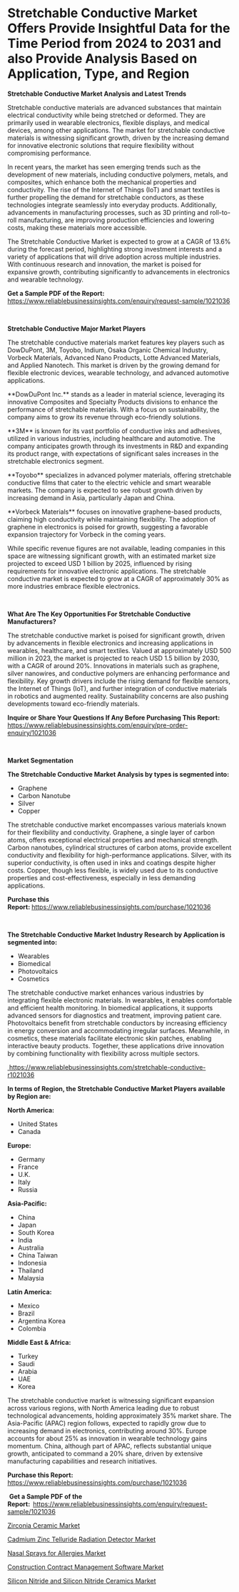 <p><h1>Stretchable Conductive Market Offers Provide Insightful Data for the Time Period from 2024 to 2031 and also Provide Analysis Based on Application, Type, and Region</h1></p><p><strong>Stretchable Conductive Market Analysis and Latest Trends</strong></p>
<p><p>Stretchable conductive materials are advanced substances that maintain electrical conductivity while being stretched or deformed. They are primarily used in wearable electronics, flexible displays, and medical devices, among other applications. The market for stretchable conductive materials is witnessing significant growth, driven by the increasing demand for innovative electronic solutions that require flexibility without compromising performance.</p><p>In recent years, the market has seen emerging trends such as the development of new materials, including conductive polymers, metals, and composites, which enhance both the mechanical properties and conductivity. The rise of the Internet of Things (IoT) and smart textiles is further propelling the demand for stretchable conductors, as these technologies integrate seamlessly into everyday products. Additionally, advancements in manufacturing processes, such as 3D printing and roll-to-roll manufacturing, are improving production efficiencies and lowering costs, making these materials more accessible.</p><p>The Stretchable Conductive Market is expected to grow at a CAGR of 13.6% during the forecast period, highlighting strong investment interests and a variety of applications that will drive adoption across multiple industries. With continuous research and innovation, the market is poised for expansive growth, contributing significantly to advancements in electronics and wearable technology.</p></p>
<p><strong>Get a Sample PDF of the Report:&nbsp;</strong> <a href="https://www.reliablebusinessinsights.com/enquiry/request-sample/1021036?utm_campaign=1837&utm_medium=2&utm_source=Github&utm_content=ia&utm_term=04122024&utm_id=stretchable-conductive">https://www.reliablebusinessinsights.com/enquiry/request-sample/1021036</a></p>
<p>&nbsp;</p>
<p><strong>Stretchable Conductive Major Market Players</strong></p>
<p><p>The stretchable conductive materials market features key players such as DowDuPont, 3M, Toyobo, Indium, Osaka Organic Chemical Industry, Vorbeck Materials, Advanced Nano Products, Lotte Advanced Materials, and Applied Nanotech. This market is driven by the growing demand for flexible electronic devices, wearable technology, and advanced automotive applications.</p><p>**DowDuPont Inc.** stands as a leader in material science, leveraging its innovative Composites and Specialty Products divisions to enhance the performance of stretchable materials. With a focus on sustainability, the company aims to grow its revenue through eco-friendly solutions.</p><p>**3M** is known for its vast portfolio of conductive inks and adhesives, utilized in various industries, including healthcare and automotive. The company anticipates growth through its investments in R&D and expanding its product range, with expectations of significant sales increases in the stretchable electronics segment.</p><p>**Toyobo** specializes in advanced polymer materials, offering stretchable conductive films that cater to the electric vehicle and smart wearable markets. The company is expected to see robust growth driven by increasing demand in Asia, particularly Japan and China.</p><p>**Vorbeck Materials** focuses on innovative graphene-based products, claiming high conductivity while maintaining flexibility. The adoption of graphene in electronics is poised for growth, suggesting a favorable expansion trajectory for Vorbeck in the coming years.</p><p>While specific revenue figures are not available, leading companies in this space are witnessing significant growth, with an estimated market size projected to exceed USD 1 billion by 2025, influenced by rising requirements for innovative electronic applications. The stretchable conductive market is expected to grow at a CAGR of approximately 30% as more industries embrace flexible electronics.</p></p>
<p>&nbsp;</p>
<p><strong>What Are The Key Opportunities For Stretchable Conductive Manufacturers?</strong></p>
<p><p>The stretchable conductive market is poised for significant growth, driven by advancements in flexible electronics and increasing applications in wearables, healthcare, and smart textiles. Valued at approximately USD 500 million in 2023, the market is projected to reach USD 1.5 billion by 2030, with a CAGR of around 20%. Innovations in materials such as graphene, silver nanowires, and conductive polymers are enhancing performance and flexibility. Key growth drivers include the rising demand for flexible sensors, the Internet of Things (IoT), and further integration of conductive materials in robotics and augmented reality. Sustainability concerns are also pushing developments toward eco-friendly materials.</p></p>
<p><strong>Inquire or Share Your Questions If Any Before Purchasing This Report:</strong> <a href="https://www.reliablebusinessinsights.com/enquiry/pre-order-enquiry/1021036?utm_campaign=1837&utm_medium=2&utm_source=Github&utm_content=ia&utm_term=04122024&utm_id=stretchable-conductive">https://www.reliablebusinessinsights.com/enquiry/pre-order-enquiry/1021036</a></p>
<p>&nbsp;</p>
<p><strong>Market Segmentation</strong></p>
<p><strong>The Stretchable Conductive Market Analysis by types is segmented into:</strong></p>
<p><ul><li>Graphene</li><li>Carbon Nanotube</li><li>Silver</li><li>Copper</li></ul></p>
<p><p>The stretchable conductive market encompasses various materials known for their flexibility and conductivity. Graphene, a single layer of carbon atoms, offers exceptional electrical properties and mechanical strength. Carbon nanotubes, cylindrical structures of carbon atoms, provide excellent conductivity and flexibility for high-performance applications. Silver, with its superior conductivity, is often used in inks and coatings despite higher costs. Copper, though less flexible, is widely used due to its conductive properties and cost-effectiveness, especially in less demanding applications.</p></p>
<p><strong>Purchase this Report:&nbsp;</strong><a href="https://www.reliablebusinessinsights.com/purchase/1021036?utm_campaign=1837&utm_medium=2&utm_source=Github&utm_content=ia&utm_term=04122024&utm_id=stretchable-conductive">https://www.reliablebusinessinsights.com/purchase/1021036</a></p>
<p>&nbsp;</p>
<p><strong>The Stretchable Conductive Market Industry Research by Application is segmented into:</strong></p>
<p><ul><li>Wearables</li><li>Biomedical</li><li>Photovoltaics</li><li>Cosmetics</li></ul></p>
<p><p>The stretchable conductive market enhances various industries by integrating flexible electronic materials. In wearables, it enables comfortable and efficient health monitoring. In biomedical applications, it supports advanced sensors for diagnostics and treatment, improving patient care. Photovoltaics benefit from stretchable conductors by increasing efficiency in energy conversion and accommodating irregular surfaces. Meanwhile, in cosmetics, these materials facilitate electronic skin patches, enabling interactive beauty products. Together, these applications drive innovation by combining functionality with flexibility across multiple sectors.</p></p>
<p><a href="https://www.reliablebusinessinsights.com/stretchable-conductive-r1021036?utm_campaign=1837&utm_medium=2&utm_source=Github&utm_content=ia&utm_term=04122024&utm_id=stretchable-conductive">&nbsp;https://www.reliablebusinessinsights.com/stretchable-conductive-r1021036</a></p>
<p><strong>In terms of Region, the Stretchable Conductive Market Players available by Region are:</strong></p>
<p>
    <p> <strong> North America: </strong>
        <ul>
            <li>United States</li>
            <li>Canada</li>
        </ul>
        </p> 
    <p> <strong> Europe: </strong>
        <ul>
            <li>Germany</li>
            <li>France</li>
            <li>U.K.</li>
            <li>Italy</li>
            <li>Russia</li>
        </ul>
        </p> 
    <p> <strong> Asia-Pacific: </strong>
        <ul>
            <li>China</li>
            <li>Japan</li>
            <li>South Korea</li>
            <li>India</li>
            <li>Australia</li>
            <li>China Taiwan</li>
            <li>Indonesia</li>
            <li>Thailand</li>
            <li>Malaysia</li>
        </ul>
        </p> 
    <p> <strong> Latin America: </strong>
        <ul>
            <li>Mexico</li>
            <li>Brazil</li>
            <li>Argentina Korea</li>
            <li>Colombia</li>
        </ul>
        </p> 
    <p> <strong> Middle East & Africa: </strong>
        <ul>
            <li>Turkey</li>
            <li>Saudi</li>
            <li>Arabia</li>
            <li>UAE</li>
            <li>Korea</li>
        </ul>
    </p>
    </p>
<p><p>The stretchable conductive market is witnessing significant expansion across various regions, with North America leading due to robust technological advancements, holding approximately 35% market share. The Asia-Pacific (APAC) region follows, expected to rapidly grow due to increasing demand in electronics, contributing around 30%. Europe accounts for about 25% as innovation in wearable technology gains momentum. China, although part of APAC, reflects substantial unique growth, anticipated to command a 20% share, driven by extensive manufacturing capabilities and research initiatives.</p></p>
<p><strong>Purchase this Report: </strong><a href="https://www.reliablebusinessinsights.com/purchase/1021036?utm_campaign=1837&utm_medium=2&utm_source=Github&utm_content=ia&utm_term=04122024&utm_id=stretchable-conductive">https://www.reliablebusinessinsights.com/purchase/1021036</a></p>
<p>&nbsp;<strong>Get a Sample PDF of the Report:&nbsp;&nbsp;</strong><a href="https://www.reliablebusinessinsights.com/enquiry/request-sample/1021036?utm_campaign=1837&utm_medium=2&utm_source=Github&utm_content=ia&utm_term=04122024&utm_id=stretchable-conductive">https://www.reliablebusinessinsights.com/enquiry/request-sample/1021036</a></p>
<p><strong></strong></p>
<p><p><a href="https://issuu.com/reportprime-2/docs/zirconia-ceramic-market-size-2030.pptx?utm_campaign=1837&utm_medium=2&utm_source=Github&utm_content=ia&utm_term=04122024&utm_id=stretchable-conductive">Zirconia Ceramic Market</a></p><p><a href="https://www.linkedin.com/pulse/strategic-insights-cadmium-zinc-telluride-radiation-detector-v2hpe?utm_campaign=1837&utm_medium=2&utm_source=Github&utm_content=ia&utm_term=04122024&utm_id=stretchable-conductive">Cadmium Zinc Telluride Radiation Detector Market</a></p><p><a href="https://www.linkedin.com/pulse/overview-nasal-sprays-allergiesmarket-industryshowing-growth-uhzaf?utm_campaign=1837&utm_medium=2&utm_source=Github&utm_content=ia&utm_term=04122024&utm_id=stretchable-conductive">Nasal Sprays for Allergies Market</a></p><p><a href="https://www.linkedin.com/pulse/construction-contract-management-software-market-size-current-s1inf?utm_campaign=1837&utm_medium=2&utm_source=Github&utm_content=ia&utm_term=04122024&utm_id=stretchable-conductive">Construction Contract Management Software Market</a></p><p><a href="https://issuu.com/reportprime-2/docs/silicon-nitride-and-silicon-nitride-ceramics-marke?utm_campaign=1837&utm_medium=2&utm_source=Github&utm_content=ia&utm_term=04122024&utm_id=stretchable-conductive">Silicon Nitride and Silicon Nitride Ceramics Market</a></p></p>